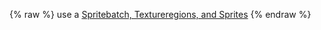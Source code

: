 {% raw %}
use a [Spritebatch, Textureregions, and Sprites](spritebatch,-textureregions,-and-sprites)
{% endraw %}